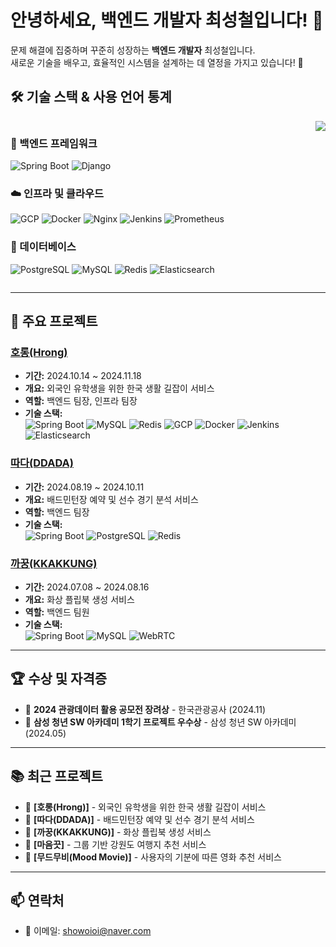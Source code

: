 # 안녕하세요, 백엔드 개발자 최성철입니다! 👋

문제 해결에 집중하며 꾸준히 성장하는 **백엔드 개발자** 최성철입니다.  
새로운 기술을 배우고, 효율적인 시스템을 설계하는 데 열정을 가지고 있습니다! 🚀

## 🛠 기술 스택 & 사용 언어 통계

<div style="display: flex; justify-content: space-between; align-items: flex-start;">

  <div style="flex: 1; padding-right: 20px;">

  ### 🔧 백엔드 프레임워크  
  ![Spring Boot](https://img.shields.io/badge/Spring_Boot-6DB33F?style=flat-square&logo=spring-boot&logoColor=white) ![Django](https://img.shields.io/badge/Django-092E20?style=flat-square&logo=django&logoColor=white)

  ### ☁️ 인프라 및 클라우드  
  ![GCP](https://img.shields.io/badge/GCP-4285F4?style=flat-square&logo=google-cloud&logoColor=white) ![Docker](https://img.shields.io/badge/Docker-2496ED?style=flat-square&logo=docker&logoColor=white) ![Nginx](https://img.shields.io/badge/Nginx-009639?style=flat-square&logo=nginx&logoColor=white) ![Jenkins](https://img.shields.io/badge/Jenkins-D24939?style=flat-square&logo=jenkins&logoColor=white) ![Prometheus](https://img.shields.io/badge/Prometheus-E6522C?style=flat-square&logo=prometheus&logoColor=white) 

  ### 💾 데이터베이스  
  ![PostgreSQL](https://img.shields.io/badge/PostgreSQL-336791?style=flat-square&logo=postgresql&logoColor=white) ![MySQL](https://img.shields.io/badge/MySQL-4479A1?style=flat-square&logo=mysql&logoColor=white) ![Redis](https://img.shields.io/badge/Redis-DC382D?style=flat-square&logo=redis&logoColor=white) ![Elasticsearch](https://img.shields.io/badge/Elasticsearch-005571?style=flat-square&logo=elasticsearch&logoColor=white)

  </div>

  <div style="flex-shrink: 0;">
    <img src="https://github-readme-stats.vercel.app/api/top-langs/?username=CSchoice&layout=compact&theme=radical" />
  </div>

</div>

---

## 🚀 주요 프로젝트

### [호롱(Hrong)](https://github.com/CSchoice/horong)  
- **기간:** 2024.10.14 ~ 2024.11.18  
- **개요:** 외국인 유학생을 위한 한국 생활 길잡이 서비스  
- **역할:** 백엔드 팀장, 인프라 팀장  
- **기술 스택:**  
  ![Spring Boot](https://img.shields.io/badge/Spring_Boot-6DB33F?style=flat-square&logo=spring-boot&logoColor=white) ![MySQL](https://img.shields.io/badge/MySQL-4479A1?style=flat-square&logo=mysql&logoColor=white) ![Redis](https://img.shields.io/badge/Redis-DC382D?style=flat-square&logo=redis&logoColor=white) ![GCP](https://img.shields.io/badge/GCP-4285F4?style=flat-square&logo=google-cloud&logoColor=white) ![Docker](https://img.shields.io/badge/Docker-2496ED?style=flat-square&logo=docker&logoColor=white) ![Jenkins](https://img.shields.io/badge/Jenkins-D24939?style=flat-square&logo=jenkins&logoColor=white) ![Elasticsearch](https://img.shields.io/badge/Elasticsearch-005571?style=flat-square&logo=elasticsearch&logoColor=white)

### [따다(DDADA)](https://github.com/CSchoice/ddada)  
- **기간:** 2024.08.19 ~ 2024.10.11  
- **개요:** 배드민턴장 예약 및 선수 경기 분석 서비스  
- **역할:** 백엔드 팀장  
- **기술 스택:**  
  ![Spring Boot](https://img.shields.io/badge/Spring_Boot-6DB33F?style=flat-square&logo=spring-boot&logoColor=white) ![PostgreSQL](https://img.shields.io/badge/PostgreSQL-336791?style=flat-square&logo=postgresql&logoColor=white) ![Redis](https://img.shields.io/badge/Redis-DC382D?style=flat-square&logo=redis&logoColor=white)

### [까꿍(KKAKKUNG)](https://github.com/cooing-ssafy11/Cooing_BE)  
- **기간:** 2024.07.08 ~ 2024.08.16  
- **개요:** 화상 플립북 생성 서비스  
- **역할:** 백엔드 팀원  
- **기술 스택:**  
  ![Spring Boot](https://img.shields.io/badge/Spring_Boot-6DB33F?style=flat-square&logo=spring-boot&logoColor=white) ![MySQL](https://img.shields.io/badge/MySQL-4479A1?style=flat-square&logo=mysql&logoColor=white) ![WebRTC](https://img.shields.io/badge/WebRTC-333333?style=flat-square&logo=webrtc&logoColor=white)



---

## 🏆 수상 및 자격증  
- 🥉 **2024 관광데이터 활용 공모전 장려상** - 한국관광공사 (2024.11)  
- 🏅 **삼성 청년 SW 아카데미 1학기 프로젝트 우수상** - 삼성 청년 SW 아카데미 (2024.05)  

---

## 📚 최근 프로젝트
- 🌟 **[호롱(Hrong)]** - 외국인 유학생을 위한 한국 생활 길잡이 서비스  
- 🌟 **[따다(DDADA)]** - 배드민턴장 예약 및 선수 경기 분석 서비스  
- 🌟 **[까꿍(KKAKKUNG)]** - 화상 플립북 생성 서비스  
- 🌟 **[마음끗]** - 그룹 기반 강원도 여행지 추천 서비스  
- 🌟 **[무드무비(Mood Movie)]** - 사용자의 기분에 따른 영화 추천 서비스  

---

## 📫 연락처  
- 📧 이메일: showoioi@naver.com
